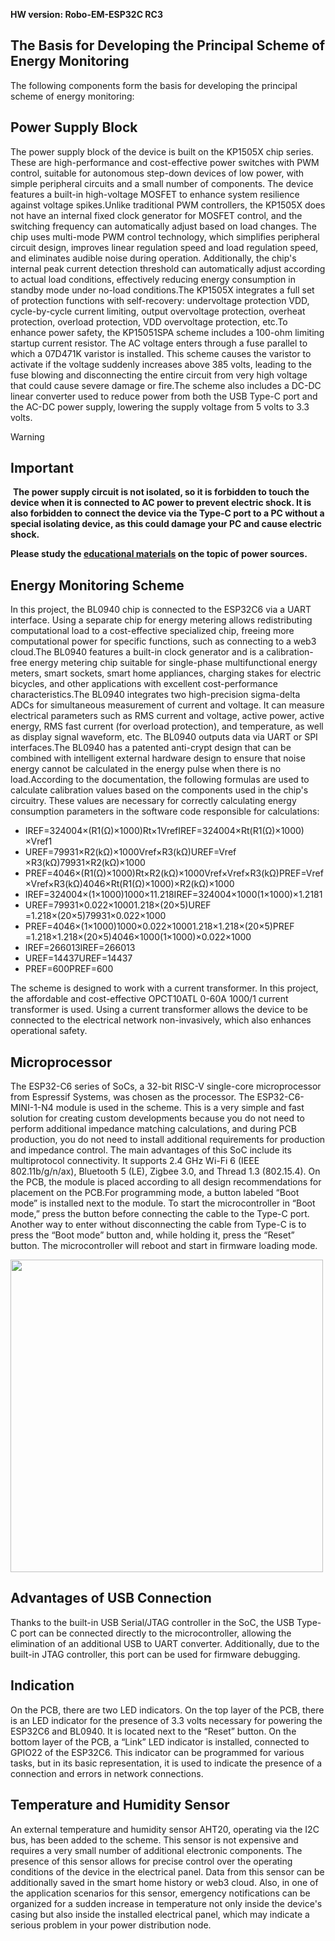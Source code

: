 **HW version: Robo-EM-ESP32C RC3**
## The Basis for Developing the Principal Scheme of Energy Monitoring

The following components form the basis for developing the principal scheme of energy monitoring:

## Power Supply Block

The power supply block of the device is built on the KP1505X chip series. These are high-performance and cost-effective power switches with PWM control, suitable for autonomous step-down devices of low power, with simple peripheral circuits and a small number of components. The device features a built-in high-voltage MOSFET to enhance system resilience against voltage spikes.Unlike traditional PWM controllers, the KP1505X does not have an internal fixed clock generator for MOSFET control, and the switching frequency can automatically adjust based on load changes. The chip uses multi-mode PWM control technology, which simplifies peripheral circuit design, improves linear regulation speed and load regulation speed, and eliminates audible noise during operation. Additionally, the chip's internal peak current detection threshold can automatically adjust according to actual load conditions, effectively reducing energy consumption in standby mode under no-load conditions.The KP1505X integrates a full set of protection functions with self-recovery: undervoltage protection VDD, cycle-by-cycle current limiting, output overvoltage protection, overheat protection, overload protection, VDD overvoltage protection, etc.To enhance power safety, the KP15051SPA scheme includes a 100-ohm limiting startup current resistor. The AC voltage enters through a fuse parallel to which a 07D471K varistor is installed. This scheme causes the varistor to activate if the voltage suddenly increases above 385 volts, leading to the fuse blowing and disconnecting the entire circuit from very high voltage that could cause severe damage or fire.The scheme also includes a DC-DC linear converter used to reduce power from both the USB Type-C port and the AC-DC power supply, lowering the supply voltage from 5 volts to 3.3 volts.

> [!WARNING]
> ## **Important**
>  **The power supply circuit is not isolated, so it is forbidden to touch the device when it is connected to AC power to prevent electric shock. It is also forbidden to connect the device via the Type-C port to a PC without a special isolating device, as this could damage your PC and cause electric shock.**
> 
> **Please study the [educational materials](https://resources.altium.com/p/isolated-vs-non-isolated-power-supplies-right-choice-without-fail) on the topic of power sources.**

## Energy Monitoring Scheme

In this project, the BL0940 chip is connected to the ESP32C6 via a UART interface. Using a separate chip for energy metering allows redistributing computational load to a cost-effective specialized chip, freeing more computational power for specific functions, such as connecting to a web3 cloud.The BL0940 features a built-in clock generator and is a calibration-free energy metering chip suitable for single-phase multifunctional energy meters, smart sockets, smart home appliances, charging stakes for electric bicycles, and other applications with excellent cost-performance characteristics.The BL0940 integrates two high-precision sigma-delta ADCs for simultaneous measurement of current and voltage. It can measure electrical parameters such as RMS current and voltage, active power, active energy, RMS fast current (for overload protection), and temperature, as well as display signal waveform, etc. The BL0940 outputs data via UART or SPI interfaces.The BL0940 has a patented anti-crypt design that can be combined with intelligent external hardware design to ensure that noise energy cannot be calculated in the energy pulse when there is no load.According to the documentation, the following formulas are used to calculate calibration values based on the components used in the chip's circuitry. These values are necessary for correctly calculating energy consumption parameters in the software code responsible for calculations:

- IREF=324004×(R1(Ω)×1000)Rt×1VrefIREF​=324004×Rt(R1(Ω)×1000)​×Vref​1​
- UREF=79931×R2(kΩ)×1000Vref×R3(kΩ)UREF​=Vref​×R3(kΩ)79931×R2(kΩ)×1000​
- PREF=4046×(R1(Ω)×1000)Rt×R2(kΩ)×1000Vref×Vref×R3(kΩ)PREF​=Vref​×Vref​×R3(kΩ)4046×Rt(R1(Ω)×1000)​×R2(kΩ)×1000​
- IREF=324004×(1×1000)1000×11.218IREF​=324004×1000(1×1000)​×1.2181​
- UREF=79931×0.022×10001.218×(20×5)UREF​=1.218×(20×5)79931×0.022×1000​
- PREF=4046×(1×1000)1000×0.022×10001.218×1.218×(20×5)PREF​=1.218×1.218×(20×5)4046×1000(1×1000)​×0.022×1000​
- IREF=266013IREF​=266013
- UREF=14437UREF​=14437
- PREF=600PREF​=600

The scheme is designed to work with a current transformer. In this project, the affordable and cost-effective OPCT10ATL 0-60A 1000/1 current transformer is used. Using a current transformer allows the device to be connected to the electrical network non-invasively, which also enhances operational safety.

## Microprocessor

The ESP32-C6 series of SoCs, a 32-bit RISC-V single-core microprocessor from Espressif Systems, was chosen as the processor. The ESP32-C6-MINI-1-N4 module is used in the scheme. This is a very simple and fast solution for creating custom developments because you do not need to perform additional impedance matching calculations, and during PCB production, you do not need to install additional requirements for production and impedance control. The main advantages of this SoC include its multiprotocol connectivity. It supports 2.4 GHz Wi-Fi 6 (IEEE 802.11b/g/n/ax), Bluetooth 5 (LE), Zigbee 3.0, and Thread 1.3 (802.15.4). On the PCB, the module is placed according to all design recommendations for placement on the PCB.For programming mode, a button labeled “Boot mode” is installed next to the module. To start the microcontroller in “Boot mode,” press the button before connecting the cable to the Type-C port. Another way to enter without disconnecting the cable from Type-C is to press the “Boot mode” button and, while holding it, press the “Reset” button. The microcontroller will reboot and start in firmware loading mode.

<img src="https://github.com/airalab/hardware/blob/main/EM/ESP32C6/Img/info.png" width="500px">

## Advantages of USB Connection

Thanks to the built-in USB Serial/JTAG controller in the SoC, the USB Type-C port can be connected directly to the microcontroller, allowing the elimination of an additional USB to UART converter. Additionally, due to the built-in JTAG controller, this port can be used for firmware debugging.

## Indication

On the PCB, there are two LED indicators. On the top layer of the PCB, there is an LED indicator for the presence of 3.3 volts necessary for powering the ESP32C6 and BL0940. It is located next to the “Reset” button. On the bottom layer of the PCB, a “Link” LED indicator is installed, connected to GPIO22 of the ESP32C6. This indicator can be programmed for various tasks, but in its basic representation, it is used to indicate the presence of a connection and errors in network connections.

## Temperature and Humidity Sensor

An external temperature and humidity sensor AHT20, operating via the I2C bus, has been added to the scheme. This sensor is not expensive and requires a very small number of additional electronic components. The presence of this sensor allows for precise control over the operating conditions of the device in the electrical panel. Data from this sensor can be additionally saved in the smart home history or web3 cloud. Also, in one of the application scenarios for this sensor, emergency notifications can be organized for a sudden increase in temperature not only inside the device's casing but also inside the installed electrical panel, which may indicate a serious problem in your power distribution node.
